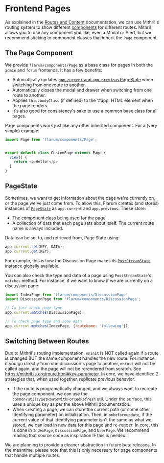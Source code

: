 # Frontend Pages

As explained in the [Routes and Content](routes.md#frontend-routes) documentation, we can use Mithril's routing system to show different [components](frontend.md#components) for different routes. Mithril allows you to use any component you like, even a Modal or Alert, but we recommend sticking to component classes that inherit the `Page` component.

## The Page Component

We provide `flarum/components/Page` as a base class for pages in both the `admin` and `forum` frontends. It has a few benefits:

- Automatically updates [`app.current` and `app.previous` PageState](#pagestate) when switching from one route to another.
- Automatically closes the modal and drawer when switching from one route to another.
- Applies `this.bodyClass` (if defined) to the '#app' HTML element when the page renders.
- It's also good for consistency's sake to use a common base class for all pages.

Page components work just like any other inherited component. For a (very simple) example:

```js
import Page from 'flarum/components/Page';


export default class CustomPage extends Page {
  view() {
    return <p>Hello!</p>
  }
}
```

## PageState

Sometimes, we want to get information about the page we're currently on, or the page we've just come from.
To allow this, Flarum creates (and stores) instances of [`PageState`](https://api.docs.flarum.org/js/master/class/src/common/states/pagestate.js~pagestate) as `app.current` and `app.previous`.
These store:

- The component class being used for the page
- A collection of data that each page sets about itself. The current route name is always included.

Data can be set to, and retrieved from, Page State using:

```js
app.current.set(KEY, DATA);
app.current.get(KEY);
```

For example, this is how the Discussion Page makes its [`PostStreamState`](https://api.docs.flarum.org/js/master/class/src/forum/states/poststreamstate.js~poststreamstate) instance globally available.

You can also check the type and data of a page using `PostStreamState`'s `matches` method. For instance, if we want to know if we are currently on a discussion page:

```js
import IndexPage from 'flarum/components/DiscussionPage';
import DiscussionPage from 'flarum/components/DiscussionPage';

// To just check page type
app.current.matches(DiscussionPage);

// To check page type and some data
app.current.matches(IndexPage, {routeName: 'following'});
```

## Switching Between Routes

Due to Mithril's routing implementation, `oninit` is NOT called again if a route is changed BUT the same component handles the new route.
For instance, if you go directly from one discussion's page to another, `oninit` will not be called again, and the page will not be rerendered from scratch.
See https://mithril.js.org/route.html#key-parameter. In core, we have identified 2 strategies that, when used together, replicate previous behavior.

- If the route is programatically changed, and we always want to recreate the page component, we can use the `common/utils/setRouteWithForcedRefresh` util. Under the surface, this uses a unique key as per the above Mithril documentation.
- When creating a page, we can store the current path (or some other identifying parameter) on initialization. Then, in `onbeforeupdate`, if the current value of that identifying parameter isn't the same as what we stored, we can load in new data for this page and re-render. In core, this is done in `IndexPage`, `DiscussionPage`, and `UserPage`. We recommend reading that source code as inspiration IF this is needed.

We are planning to provide a cleaner abstraction in future beta releases. In the meantime, please note that this is only necessary for page components that handle multiple routes.
